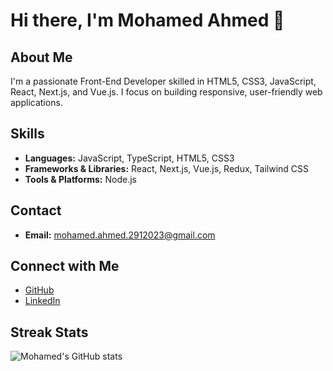 # Hi there, I'm Mohamed Ahmed 👋

## About Me
I'm a passionate Front-End Developer skilled in HTML5, CSS3, JavaScript, React, Next.js, and Vue.js. I focus on building responsive, user-friendly web applications.
## Skills
- **Languages:** JavaScript, TypeScript, HTML5, CSS3
- **Frameworks & Libraries:** React, Next.js, Vue.js, Redux, Tailwind CSS
- **Tools & Platforms:** Node.js

## Contact
- **Email:** mohamed.ahmed.2912023@gmail.com

## Connect with Me
- [GitHub](https://github.com/Genesis-o-0)
- [LinkedIn](https://www.linkedin.com/in/your-profile-link)

## Streak Stats
![Mohamed's GitHub stats](https://github-readme-streak-stats.herokuapp.com/?user=genesis-o-0&)
